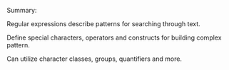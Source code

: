 Summary: 

Regular expressions describe patterns for searching through text.

Define special characters, operators and constructs for building complex pattern.

Can utilize character classes, groups, quantifiers and more.

